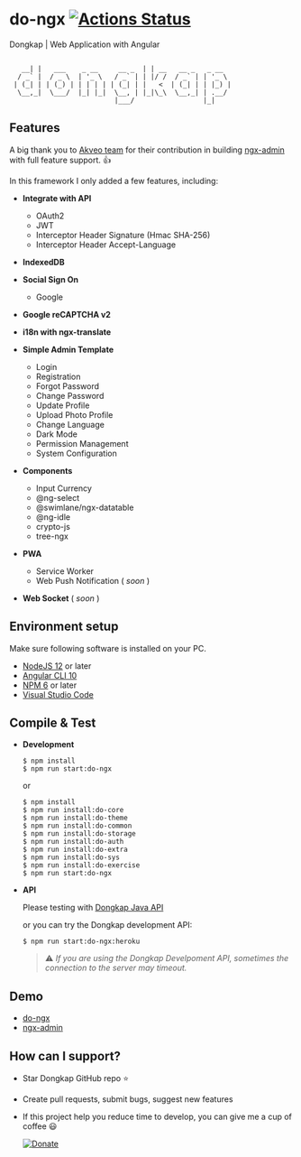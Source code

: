 # do-ngx [![Actions Status](https://github.com/ridlafadilah/do-ngx/workflows/Dongkap%20CI/badge.svg)](https://github.com/ridlafadilah/do-ngx/actions)
Dongkap | Web Application with Angular

```

   __| |   ___    _ __     __ _  | | __   __ _   _ __  
  / _` |  / _ \  | '_ \   / _` | | |/ /  / _` | | '_ \ 
 | (_| | | (_) | | | | | | (_| | |   <  | (_| | | |_) |
  \__,_|  \___/  |_| |_|  \__, | |_|\_\  \__,_| | .__/ 
                          |___/                 |_|    

```

## Features
A big thank you to [Akveo team](https://www.akveo.com?utm_campaign=services%20-%20akveo%20website%20-%20ngx_admin%20github%20readme&utm_source=ngx_admin&utm_medium=referral&utm_content=from_developers_made_by) for their contribution in building [ngx-admin](https://github.com/akveo/ngx-admin) with full feature support. :thumbsup:

In this framework I only added a few features, including:
* __Integrate with API__
  * OAuth2
  * JWT
  * Interceptor Header Signature (Hmac SHA-256)
  * Interceptor Header Accept-Language

* __IndexedDB__

* __Social Sign On__
  * Google

* __Google reCAPTCHA v2__

* __i18n with ngx-translate__

* __Simple Admin Template__
  * Login
  * Registration
  * Forgot Password
  * Change Password
  * Update Profile
  * Upload Photo Profile
  * Change Language
  * Dark Mode
  * Permission Management
  * System Configuration

* __Components__
  * Input Currency
  * @ng-select
  * @swimlane/ngx-datatable
  * @ng-idle
  * crypto-js
  * tree-ngx

* __PWA__
  * Service Worker
  * Web Push Notification ( _soon_ )

* __Web Socket__ ( _soon_ )


## Environment setup
Make sure following software is installed on your PC.
* [NodeJS 12](https://nodejs.org/en/download/) or later
* [Angular CLI 10](https://www.npmjs.com/package/@angular/cli)
* [NPM 6](https://www.npmjs.com/package/npm) or later
* [Visual Studio Code](https://code.visualstudio.com/download)


## Compile & Test
* __Development__

  ```
  $ npm install
  $ npm run start:do-ngx
  ```
  or
  ```
  $ npm install
  $ npm run install:do-core
  $ npm run install:do-theme
  $ npm run install:do-common
  $ npm run install:do-storage
  $ npm run install:do-auth
  $ npm run install:do-extra
  $ npm run install:do-sys
  $ npm run install:do-exercise
  $ npm run start:do-ngx
  ```

* __API__
  
  Please testing with [Dongkap Java API](https://github.com/ridlafadilah/do-api)
  
  or you can try the Dongkap development API:
  ```
  $ npm run start:do-ngx:heroku
  ```
  > :warning: _If you are using the Dongkap Develpoment API, sometimes the connection to the server may timeout._

## Demo
* [do-ngx](https://ridlafadilah.github.io/do-ngx/index.html)
* [ngx-admin](http://www.akveo.com/ngx-admin/?utm_campaign=ngx_admin%20-%20demo%20-%20ngx_admin%20github%20readme&utm_source=ngx_admin&utm_medium=referral&utm_content=live_demo_link)

## How can I support?
  * Star Dongkap GitHub repo :star:
  * Create pull requests, submit bugs, suggest new features
  * If this project help you reduce time to develop, you can give me a cup of coffee :smiley:
    
    [![Donate](https://img.shields.io/badge/Donate-PayPal-green.svg)](http://paypal.me/ridlafadilah)
